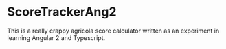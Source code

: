 # ScoreTrackerAng2
This is a really crappy agricola score calculator written as an experiment in learning Angular 2 and Typescript.  
